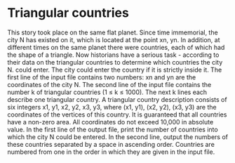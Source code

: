 # Triangular countries
This story took place on the same flat planet. Since time immemorial, the city N has existed on it, which is located at the point xn, yn. In addition, at different times on the same planet there were countries, each of which had the shape of a triangle.
Now historians have a serious task - according to their data on the triangular countries to determine which countries the city N. could enter. The city could enter the country if it is strictly inside it.
The first line of the input file contains two numbers: xn and yn are the coordinates of the city N. The second line of the input file contains the number k of triangular countries (1 ≤ k ≤ 1000). The next k lines each describe one triangular country. A triangular country description consists of six integers x1, y1, x2, y2, x3, y3, where (x1, y1), (x2, y2), (x3, y3) are the coordinates of the vertices of this country.
It is guaranteed that all countries have a non-zero area. All coordinates do not exceed 10,000 in absolute value.
In the first line of the output file, print the number of countries into which the city N could be entered. In the second line, output the numbers of these countries separated by a space in ascending order. Countries are numbered from one in the order in which they are given in the input file.
